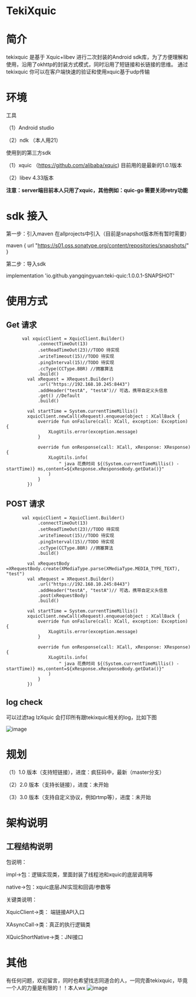 # TekiXquic

# 简介
tekixquic 是基于 Xquic+libev 进行二次封装的Android sdk库，为了方便理解和使用，沿用了okhttp的封装方式模式，同时沿用了短链接和长链接的思维。
通过tekixquic 你可以在客户端快速的验证和使用xquic基于udp传输

# 环境
工具

（1）Android studio

（2）ndk （本人用21）

使用到的第三方sdk

（1）xquic （https://github.com/alibaba/xquic) 目前用的是最新的1.0.1版本

（2）libev 4.33版本


**注意：server端目前本人只用了xquic，其他例如：quic-go 需要关闭retry功能** 


# sdk 接入

第一步：引入maven 在allprojects中引入（目前是snapshot版本所有暂时需要）

maven { url "https://s01.oss.sonatype.org/content/repositories/snapshots/" }

第二步：导入sdk

implementation 'io.github.yangqingyuan:teki-quic:1.0.0.1-SNAPSHOT'


# 使用方式
## Get 请求
 
          val xquicClient = XquicClient.Builder()
                .connectTimeOut(13)
                .setReadTimeOut(23)//TODO 待实现
                .writeTimeout(15)//TODO 待实现
                .pingInterval(15)//TODO 待实现
                .ccType(CCType.BBR) //拥塞算法
                .build()
            val xRequest = XRequest.Builder()
                .url("https://192.168.10.245:8443")
                .addHeader("testA", "testA")// 可选，携带自定义头信息
                .get() //Default
                .build()

            val startTime = System.currentTimeMillis()
            xquicClient.newCall(xRequest).enqueue(object : XCallBack {
                override fun onFailure(call: XCall, exception: Exception) {
                    XLogUtils.error(exception.message)
                }

                override fun onResponse(call: XCall, xResponse: XResponse) {
                    XLogUtils.info(
                        " java 花费时间 ${(System.currentTimeMillis() - startTime)} ms,content=${xResponse.xResponseBody.getData()}"
                    )
                }
            })

## POST 请求
          val xquicClient = XquicClient.Builder()
                .connectTimeOut(13)
                .setReadTimeOut(23)//TODO 待实现
                .writeTimeout(15)//TODO 待实现
                .pingInterval(15)//TODO 待实现
                .ccType(CCType.BBR) //拥塞算法
                .build()
                
            val xRequestBody =XRequestBody.create(XMediaType.parse(XMediaType.MEDIA_TYPE_TEXT), "test")
            val xRequest = XRequest.Builder()
                .url("https://192.168.10.245:8443")
                .addHeader("testA", "testA")// 可选，携带自定义头信息
                .post(xRequestBody)
                .build()

            val startTime = System.currentTimeMillis()
            xquicClient.newCall(xRequest).enqueue(object : XCallBack {
                override fun onFailure(call: XCall, exception: Exception) {
                    XLogUtils.error(exception.message)
                }

                override fun onResponse(call: XCall, xResponse: XResponse) {
                    XLogUtils.info(
                        " java 花费时间 ${(System.currentTimeMillis() - startTime)} ms,content=${xResponse.xResponseBody.getData()}"
                    )
                }
            })


## log check
可以过滤tag lzXquic 会打印所有跟tekixquic相关的log，比如下图

![image](https://user-images.githubusercontent.com/6867757/162715655-ef6f864a-1f83-4ae8-bad5-1691acfb7f67.png)


# 规划

（1）1.0 版本（支持短链接），进度：疯狂码中，最新（master分支）

（2）2.0 版本（支持长链接），进度：未开始

（3）3.0 版本（支持自定义协议，例如rtmp等），进度：未开始


# 架构说明



## 工程结构说明
包说明：

impl->包：逻辑实现类，里面封装了线程池和xquic的底层调用等

native->包：xquic底层JNI实现和回调/参数等

关键类说明：

XquicClient->类： 端链接API入口

XAsyncCall->类：真正的执行逻辑类

XQuicShortNative->类：JNI接口

# 其他
有任何问题，欢迎留言，同时也希望找志同道合的人，一同完善tekixquic，毕竟一个人的力量是有限的！！本人wx
![image](https://user-images.githubusercontent.com/6867757/162711742-7cfd5e4b-54d8-4c4f-b80e-4d9c9af34ba5.png)





